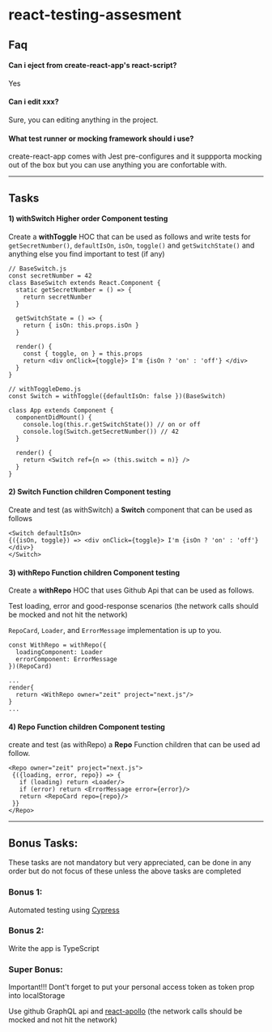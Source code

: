 # react-testing-assesment

## Faq

#### Can i eject from create-react-app's react-script?

Yes

#### Can i edit xxx?

Sure, you can editing anything in the project.

#### What test runner or mocking framework should i use?

create-react-app comes with Jest pre-configures and it suppporta mocking out of the box but you can use anything you are confortable with.

---

## Tasks

#### 1) withSwitch Higher order Component testing

Create a **withToggle** HOC that can be used as follows and write tests for `getSecretNumber()`, `defaultIsOn`, `isOn`, `toggle()` and `getSwitchState()` and anything else you find important to test (if any)

```
// BaseSwitch.js
const secretNumber = 42
class BaseSwitch extends React.Component {
  static getSecretNumber = () => {
    return secretNumber
  }

  getSwitchState = () => {
    return { isOn: this.props.isOn }
  }

  render() {
    const { toggle, on } = this.props
    return <div onClick={toggle}> I'm {isOn ? 'on' : 'off'} </div>
  }
}
```

```
// withToggleDemo.js
const Switch = withToggle({defaultIsOn: false })(BaseSwitch)

class App extends Component {
  componentDidMount() {
    console.log(this.r.getSwitchState()) // on or off
    console.log(Switch.getSecretNumber()) // 42
  }

  render() {
    return <Switch ref={n => (this.switch = n)} />
  }
}
```

#### 2) Switch Function children Component testing

Create and test (as withSwitch) a **Switch** component that can be used as follows

```
<Switch defaultIsOn>
{({isOn, toggle}) => <div onClick={toggle}> I'm {isOn ? 'on' : 'off'} </div>}
</Switch>
```

#### 3) withRepo Function children Component testing

Create a **withRepo** HOC that uses Github Api that can be used as follows.

Test loading, error and good-response scenarios (the network calls should be mocked and not hit the network)

`RepoCard`, `Loader`, and `ErrorMessage` implementation is up to you.

```
const WithRepo = withRepo({
  loadingComponent: Loader
  errorComponent: ErrorMessage
})(RepoCard)

...
render{
  return <WithRepo owner="zeit" project="next.js"/>
}
...
```

#### 4) Repo Function children Component testing

create and test (as withRepo) a **Repo** Function children that
can be used ad follow.

```
<Repo owner="zeit" project="next.js">
 {({loading, error, repo}) => {
   if (loading) return <Loader/>
   if (error) return <ErrorMessage error={error}/>
   return <RepoCard repo={repo}/>
 }}
</Repo>
```

---

## Bonus Tasks:

These tasks are not mandatory but very appreciated, can be done in any order
but do not focus of these unless the above tasks are completed

### Bonus 1:

Automated testing using [Cypress](https://www.cypress.io/)

### Bonus 2:

Write the app is TypeScript

### Super Bonus:
Important!!! Dont't forget to put your personal access token as token prop into localStorage

Use github GraphQL api and [react-apollo](https://github.com/apollographql/react-apollo) (the network calls should be mocked and not hit the network)
